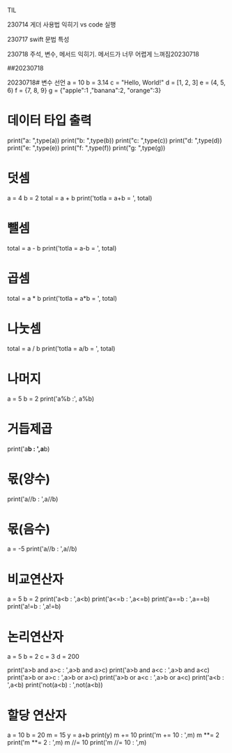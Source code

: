 TIL

230714
게더 사용법 익히기
vs code 실행

230717
swift 문법 특성

230718
주석, 변수, 메서드 익히기. 메서드가 너무 어렵게 느껴짐20230718


[
](https://github.com/aera11/-/blob/a9f050ad2cbdf6ea82b03a4aa1861f5dc91253b9/20230718)##20230718

20230718# 변수 선언
a = 10
b = 3.14
c = "Hello, World!"
d = [1, 2, 3]
e = (4, 5, 6)
f = {7, 8, 9}
g = {"apple":1 ,"banana":2, "orange":3}

# 데이터 타입 출력
print("a: ",type(a))
print("b: ",type(b))
print("c: ",type(c))
print("d: ",type(d))
print("e: ",type(e))
print("f: ",type(f))
print("g: ",type(g))

# 덧셈
a = 4
b = 2
total = a + b
print('totla = a+b = ', total)
# 뺄셈
total = a - b
print('totla = a-b = ', total)
# 곱셈
total = a * b
print('totla = a*b = ', total)
# 나눗셈
total = a / b
print('totla = a/b = ', total)
# 나머지
a = 5
b = 2
print('a%b :', a%b)
# 거듭제곱
print('a**b : ',a**b)
# 몫(양수)
print('a//b : ',a//b)
# 몫(음수)
a = -5
print('a//b : ',a//b)

# 비교연산자
a = 5
b = 2
print('a<b : ',a<b)
print('a<=b : ',a<=b)
print('a==b : ',a==b)
print('a!=b : ',a!=b)

# 논리연산자
a = 5
b = 2
c = 3
d = 200

print('a>b and a>c : ',a>b and a>c)
print('a>b and a<c : ',a>b and a<c)
print('a>b or a>c : ',a>b or a>c)
print('a>b or a<c : ',a>b or a<c)
print('a<b : ',a<b)
print('not(a<b) : ',not(a<b))

# 할당 연산자
a = 10
b = 20
m = 15
y = a+b
print(y)
m += 10
print('m += 10 : ',m)
m **= 2
print('m **= 2 : ',m)
m //= 10
print('m //= 10 : ',m)
